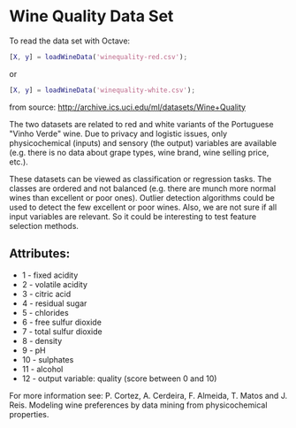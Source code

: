 # Wine Quality Data Set

To read the data set with Octave:

```matlab
[X, y] = loadWineData('winequality-red.csv');
```
or

```matlab
[X, y] = loadWineData('winequality-white.csv');
```

from source: http://archive.ics.uci.edu/ml/datasets/Wine+Quality

The two datasets are related to red and white variants of the Portuguese "Vinho Verde" wine. Due to privacy and logistic issues, only physicochemical (inputs) and sensory (the output) variables are available (e.g. there is no data about grape types, wine brand, wine selling price, etc.). 

These datasets can be viewed as classification or regression tasks. The classes are ordered and not balanced (e.g. there are munch more normal wines than excellent or poor ones). Outlier detection algorithms could be used to detect the few excellent or poor wines. Also, we are not sure if all input variables are relevant. So it could be interesting to test feature selection methods. 

## Attributes:

* 1 - fixed acidity 
* 2 - volatile acidity 
* 3 - citric acid 
* 4 - residual sugar 
* 5 - chlorides 
* 6 - free sulfur dioxide 
* 7 - total sulfur dioxide 
* 8 - density 
* 9 - pH 
* 10 - sulphates 
* 11 - alcohol 
* 12 - output variable: quality (score between 0 and 10)

For more information see: P. Cortez, A. Cerdeira, F. Almeida, T. Matos and J. Reis. Modeling wine preferences by data mining from physicochemical properties.



